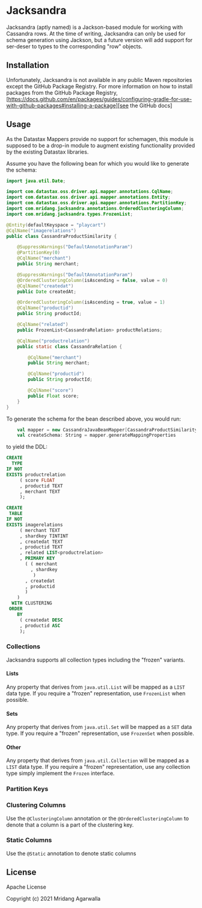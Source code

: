 # Jacksandra

Jacksandra (aptly named) is a Jackson-based module for working with Cassandra rows. At the time of writing, Jacksandra can only be used for schema generation using Jackson, but a future version will add support for ser-deser to types to the corresponding "row" objects. 

## Installation

Unfortunately, Jacksandra is not available in any public Maven repositories except the GitHub Package Registry. For more information on how to install packages from the GitHub Package Registry, [https://docs.github.com/en/packages/guides/configuring-gradle-for-use-with-github-packages#installing-a-package][see the GitHub docs]

## Usage

As the Datastax Mappers provide no support for schemagen, this module is supposed to be a drop-in module to augment existing functionality provided by the existing Datastax libraries.

Assume you have the following bean for which you would like to generate the schema:

```java
import java.util.Date;

import com.datastax.oss.driver.api.mapper.annotations.CqlName;
import com.datastax.oss.driver.api.mapper.annotations.Entity;
import com.datastax.oss.driver.api.mapper.annotations.PartitionKey;
import com.mridang.jacksandra.annotations.OrderedClusteringColumn;
import com.mridang.jacksandra.types.FrozenList;

@Entity(defaultKeyspace = "playcart")
@CqlName("imagerelations")
public class CassandraProductSimilarity {

    @SuppressWarnings("DefaultAnnotationParam")
    @PartitionKey(0)
    @CqlName("merchant")
    public String merchant;

    @SuppressWarnings("DefaultAnnotationParam")
    @OrderedClusteringColumn(isAscending = false, value = 0)
    @CqlName("createdat")
    public Date createdAt;

    @OrderedClusteringColumn(isAscending = true, value = 1)
    @CqlName("productid")
    public String productId;

    @CqlName("related")
    public FrozenList<CassandraRelation> productRelations;

    @CqlName("productrelation")
    public static class CassandraRelation {

        @CqlName("merchant")
        public String merchant;

        @CqlName("productid")
        public String productId;

        @CqlName("score")
        public Float score;
    }
}
```

To generate the schema for the bean described above, you would run:

```scala
    val mapper = new CassandraJavaBeanMapper[CassandraProductSimilarity]()
    val createSchema: String = mapper.generateMappingProperties
```

to yield the DDL:

```sql
CREATE 
  TYPE 
IF NOT 
EXISTS productrelation 
     ( score FLOAT
     , productid TEXT
     , merchant TEXT
     );

CREATE 
 TABLE 
IF NOT 
EXISTS imagerelations 
     ( merchant TEXT
     , shardkey TINTINT
     , createdat TEXT
     , productid TEXT
     , related LIST<productrelation>
     , PRIMARY KEY
       ( ( merchant
         , shardkey
          )
       , createdat
       , productid
       )
    )
  WITH CLUSTERING 
 ORDER 
    BY 
     ( createdat DESC
     , productid ASC
     );
```

### Collections

Jacksandra supports all collection types including the "frozen" variants.

#### Lists

Any property that derives from `java.util.List` will be mapped as a `LIST` data type. If you require a "frozen" representation, use `FrozenList` when possible.

#### Sets

Any property that derives from `java.util.Set` will be mapped as a `SET` data type. If you require a "frozen" representation, use `FrozenSet` when possible.

#### Other

Any property that derives from `java.util.Collection` will be mapped as a `LIST` data type. If you require a "frozen" representation, use any collection type simply implement the `Frozen` interface.

### Partition Keys

### Clustering Columns

Use the `@ClusteringColumn` annotation or the `@OrderedClusteringColumn` to denote that a column is a part of the clustering key.

### Static Columns

Use the `@Static` annotation to denote static columns


## License

Apache License

Copyright (c) 2021 Mridang Agarwalla

[see the GitHub docs]: https://docs.github.com/en/packages/guides/configuring-gradle-for-use-with-github-packages#installing-a-package
